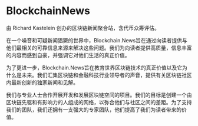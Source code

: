 # BlockchainNews

由 Richard Kastelein 创办的区块链新闻聚合站，含代币众筹评估。

在一个噪音和可疑新闻猖獗的世界中，Blockchain.News旨在通过向读者提供与他们最相关的可靠信息来源来解决这些问题。我们为向读者提供高质量，信息丰富的内容而感到自豪，并强调它对他们生活的真正价值。

为了更进一步，Blockchain.News旨在教育世界区块链技术的真正价值以及它为什么是未来。我们汇集区块链和金融科技行业领导者的声音，提供有关区块链社区内最新创新的独家新闻和见解。

我们与专业人士合作开展开发和发展区块链空间的项目。我们的目标是创建一个由区块链先驱和有影响力的人组成的网络，以弥合他们与社区之间的差距。为了支持我们的团队，我们还拥有一支强大的专家团队，他们提高了我们为读者带来的价值。
